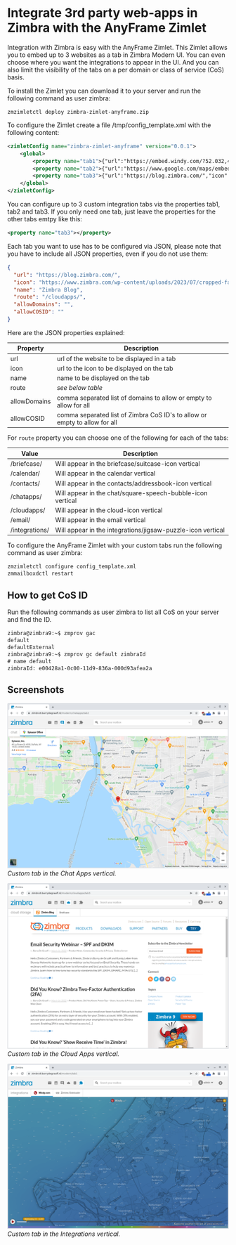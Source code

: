 # Integrate 3rd party web-apps in Zimbra with the AnyFrame Zimlet

Integration with Zimbra is easy with the AnyFrame Zimlet. This Zimlet allows you to embed up to 3 websites as a tab in Zimbra Modern UI. You can even choose where you want the integrations to appear in the UI. And you can also limit the visibility of the tabs on a per domain or class of service (CoS) basis.

To install the Zimlet you can download it to your server and run the following command as user zimbra:

```
zmzimletctl deploy zimbra-zimlet-anyframe.zip 
```

To configure the Zimlet create a file /tmp/config_template.xml with the following content:

```xml
<zimletConfig name="zimbra-zimlet-anyframe" version="0.0.1">
    <global>
        <property name="tab1">{"url":"https://embed.windy.com/?52.032,4.310,11","icon":"https://www.windy.com/favicon.ico","name":"Windy.com","route":"/integrations/","allowDomains":"", "allowCOSID":""}</property>
        <property name="tab2">{"url":"https://www.google.com/maps/embed?pb=!1m18!1m12!1m3!1d46800.96020851833!2d-78.87109739351685!3d42.85046597320593!2m3!1f0!2f0!3f0!3m2!1i1024!2i768!4f13.1!3m3!1m2!1s0x89d31234c99a4875%3A0x57bea679387ecece!2sSynacor%2C%20Inc.!5e0!3m2!1sen!2snl!4v1648024277172!5m2!1sen!2snl","icon":"https://www.google.com/images/branding/product/ico/maps15_bnuw3a_32dp.ico","name":"Synacor Office","route":"/chatapps/","allowDomains":"", "allowCOSID":""}</property>
        <property name="tab3">{"url":"https://blog.zimbra.com/","icon":"https://www.zimbra.com/wp-content/uploads/2023/07/cropped-favicon-32x32.png","name":"Zimbra Blog","route":"/cloudapps/","allowDomains":"", "allowCOSID":""}</property>
    </global>
</zimletConfig>
```

You can configure up to 3 custom integration tabs via the properties tab1, tab2 and tab3. If you only need one tab, just leave the properties for the other tabs emtpy like this:

```xml
<property name="tab3"></property>
```

Each tab you want to use has to be configured via JSON, please note that you have to include all JSON properties, even if you do not use them:

```json
{
  "url": "https://blog.zimbra.com/",
  "icon": "https://www.zimbra.com/wp-content/uploads/2023/07/cropped-favicon-32x32.png",
  "name": "Zimbra Blog",
  "route": "/cloudapps/",
  "allowDomains": "",
  "allowCOSID": ""
}
```

Here are the JSON properties explained:

| Property | Description |
|---|---|
| url | url of the website to be displayed in a tab |
| icon | url to the icon to be displayed on the tab |
| name | name to be displayed on the tab  |
| route | _see below table_  |
| allowDomains |  comma separated list of domains to allow or empty to allow for all  |
| allowCOSID | comma separated list of Zimbra CoS ID's to allow or empty to allow for all |

For `route` property you can choose one of the following for each of the tabs:

| Value | Description |
|---|---|
| /briefcase/ | Will appear in the briefcase/suitcase-icon vertical |
| /calendar/  | Will appear in the calendar vertical |
| /contacts/  | Will appear in the contacts/addressbook-icon vertical |
| /chatapps/  | Will appear in the chat/square-speech-bubble-icon vertical |
| /cloudapps/  | Will appear in the cloud-icon vertical
| /email/     | Will appear in the email vertical |
| /integrations/ | Will appear in the integrations/jigsaw-puzzle-icon vertical |


To configure the AnyFrame Zimlet with your custom tabs run the following command as user zimbra:

```
zmzimletctl configure config_template.xml 
zmmailboxdctl restart
```

## How to get CoS ID

Run the following commands as user zimbra to list all CoS on your server and find the ID.

```
zimbra@zimbra9:~$ zmprov gac
default
defaultExternal
zimbra@zimbra9:~$ zmprov gc default zimbraId
# name default
zimbraId: e00428a1-0c00-11d9-836a-000d93afea2a
```

## Screenshots

![](screenshots/chatapps.png)
*Custom tab in the Chat Apps vertical.*

![](screenshots/cloudapps.png)
*Custom tab in the Cloud Apps vertical.*

![](screenshots/integrations.png)
*Custom tab in the Integrations vertical.*
